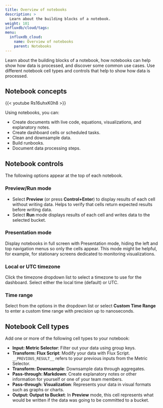 ```yaml
---
title: Overview of notebooks
description: >
  Learn about the building blocks of a notebook. 
weight: 101
influxdb/cloud/tags:
menu:
  influxdb_cloud:
    name: Overview of notebooks
    parent: Notebooks
---
```


Learn about the building blocks of a notebook, how notebooks can help show how data is processed, and discover some common use cases. Use different notebook cell types and controls that help to show how data is processed.

## Notebook concepts 

{{< youtube Rs16uhxK0h8 >}}

Using notebooks, you can:

- Create documents with live code, equations, visualizations, and explanatory notes.
- Create dashboard cells or scheduled tasks.
- Clean and downsample data.
- Build runbooks.
- Document data processing steps.

## Notebook controls

The following options appear at the top of each notebook.

### Preview/Run mode

- Select **Preview** (or press **Control+Enter**) to display results of each cell without writing data. Helps to verify that cells return expected results before writing data.
- Select **Run** mode displays results of each cell and writes data to the selected bucket.

### Presentation mode

Display notebooks in full screen with Presentation mode, hiding the left and top navigation menus so only the cells appear. This mode might be helpful, for example, for stationary screens dedicated to monitoring visualizations.

### Local or UTC timezone

Click the timezone dropdown list to select a timezone to use for the dashboard. Select either the local time (default) or UTC.

### Time range

Select from the options in the dropdown list or select **Custom Time Range** to enter a custom time range with precision up to nanoseconds.

## Notebook Cell types

Add one or more of the following cell types to your notebook:

- **Input: Metric Selector**:
Filter out your data using group keys.
- **Transform: Flux Script**:
Modify your data with Flux Script. `__PREVIOUS_RESULT__` refers to your previous inputs from the Metric Selector.
- **Transform: Downsample**:
Downsample data through aggregates.
- **Pass-through: Markdown**: 
Create explanatory notes or other information for yourself or one of your team members.
- **Pass-through: Visualization**:
Represents your data in visual formats such as graphs or charts. 
- **Output: Output to Bucket**: 
In **Preview** mode, this cell represents what would be written if the data was going to be committed to a bucket.

